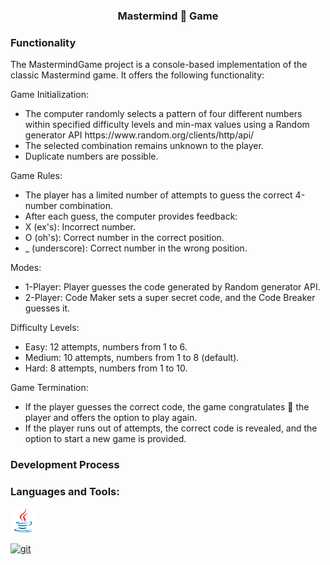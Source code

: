 <h3 align="center">Mastermind 🤯 Game</h3>

### Functionality

The MastermindGame project is a console-based implementation of the classic Mastermind game. It offers the following functionality:

Game Initialization:

<ul>
    <li>The computer randomly selects a pattern of four different numbers within specified difficulty levels and min-max values using a Random generator API https://www.random.org/clients/http/api/</li>
    <li>The selected combination remains unknown to the player.</li>
    <li>Duplicate numbers are possible.</li>
</ul>

Game Rules:

<ul>
    <li>The player has a limited number of attempts to guess the correct 4-number combination.</li>
    <li>After each guess, the computer provides feedback:</li>
    <li>X (ex's): Incorrect number.</li>
    <li>O (oh's): Correct number in the correct position.</li>
    <li>_ (underscore): Correct number in the wrong position.</li>
</ul>

Modes:

<ul>
    <li>1-Player: Player guesses the code generated by Random generator API.</li>
    <li>2-Player: Code Maker sets a super secret code, and the Code Breaker guesses it.</li>
</ul>

Difficulty Levels:

<ul>
    <li>Easy: 12 attempts, numbers from 1 to 6.</li>
    <li>Medium: 10 attempts, numbers from 1 to 8 (default).</li>
    <li>Hard: 8 attempts, numbers from 1 to 10.</li>
</ul>

Game Termination:

<ul>
    <li>If the player guesses the correct code, the game congratulates 🎉 the player and offers the option to play again.</li>
    <li>If the player runs out of attempts, the correct code is revealed, and the option to start a new game is provided.</li>
</ul>

### Development Process

<h3 align="left">Languages and Tools:</h3>
<p> <a href="https://www.java.com" target="_blank" rel="noreferrer"> <img src="https://raw.githubusercontent.com/devicons/devicon/master/icons/java/java-original.svg" alt="java" width="40" height="40"/> </a> <p align="left"> <a href="https://git-scm.com/" target="_blank" rel="noreferrer"> <img src="https://www.vectorlogo.zone/logos/git-scm/git-scm-icon.svg" alt="git" width="40" height="40"/> </a> </p>
